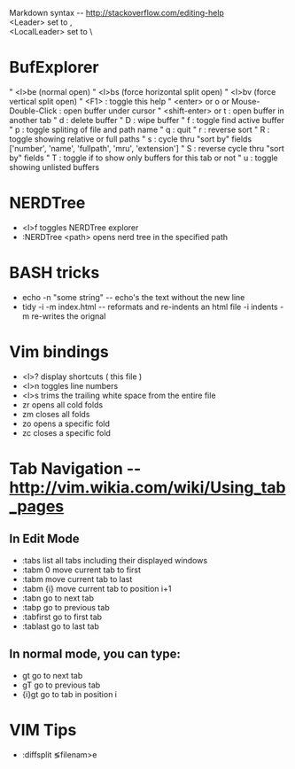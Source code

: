 Markdown syntax -- http://stackoverflow.com/editing-help<br/>
&lt;Leader&gt; set to ,<br/>
&lt;LocalLeader&gt; set to \

BufExplorer
===========
"  &lt;l&gt;be  (normal open)
"  &lt;l&gt;bs  (force horizontal split open)
"  &lt;l&gt;bv  (force vertical split open)
" &lt;F1&gt; : toggle this help
" &lt;enter&gt; or o or Mouse-Double-Click : open buffer under cursor
" &lt;shift-enter&gt; or t : open buffer in another tab
" d : delete buffer
" D : wipe buffer
" f : toggle find active buffer
" p : toggle spliting of file and path name
" q : quit
" r : reverse sort
" R : toggle showing relative or full paths
" s : cycle thru "sort by" fields ['number', 'name', 'fullpath', 'mru', 'extension']
" S : reverse cycle thru "sort by" fields
" T : toggle if to show only buffers for this tab or not
" u : toggle showing unlisted buffers

NERDTree
========
* &lt;l&gt;f        toggles NERDTree explorer
* :NERDTree &lt;path&gt;  opens nerd tree in the specified path

BASH tricks
===========
* echo -n "some string" -- echo's the text without the new line
* tidy -i -m index.html -- reformats and re-indents an html file -i indents -m re-writes the orignal

Vim bindings
============
* &lt;l&gt;?      display shortcuts ( this file )
* &lt;l&gt;n      toggles line numbers
* &lt;l&gt;s      trims the trailing white space from the entire file
* zr        opens all cold folds
* zm        closes all folds
* zo        opens a specific fold
* zc        closes a specific fold

Tab Navigation -- http://vim.wikia.com/wiki/Using_tab_pages
==============
In Edit Mode
------------
* :tabs         list all tabs including their displayed windows
* :tabm 0       move current tab to first
* :tabm         move current tab to last
* :tabm {i}     move current tab to position i+1
* :tabn         go to next tab
* :tabp         go to previous tab
* :tabfirst     go to first tab
* :tablast      go to last tab

In normal mode, you can type:
-----------------------------
* gt            go to next tab
* gT            go to previous tab
* {i}gt         go to tab in position i

VIM Tips
========
* :diffsplit &lg;filenam&gt;e
